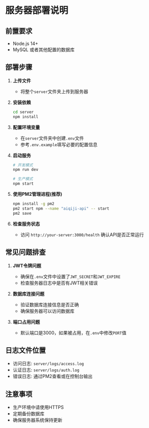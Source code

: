 # 服务器部署说明

## 前置要求
- Node.js 14+
- MySQL 或者其他配置的数据库

## 部署步骤

1. **上传文件**
   - 将整个`server`文件夹上传到服务器

2. **安装依赖**
   ```bash
   cd server
   npm install
   ```

3. **配置环境变量**
   - 在`server`文件夹中创建`.env`文件
   - 参考`.env.example`填写必要的配置信息

4. **启动服务**
   ```bash
   # 开发模式
   npm run dev
   
   # 生产模式
   npm start
   ```

5. **使用PM2管理进程(推荐)**
   ```bash
   npm install -g pm2
   pm2 start npm --name "aiqiji-api" -- start
   pm2 save
   ```

6. **检查服务状态**
   - 访问 `http://your-server:3000/health` 确认API是否正常运行

## 常见问题排查

1. **JWT令牌问题**
   - 确保在`.env`文件中设置了`JWT_SECRET`和`JWT_EXPIRE`
   - 检查服务器日志中是否有JWT相关错误

2. **数据库连接问题**
   - 验证数据库连接信息是否正确
   - 确保服务器可以访问数据库

3. **端口占用问题**
   - 默认端口是3000，如果被占用，在`.env`中修改`PORT`值

## 日志文件位置
- 访问日志: `server/logs/access.log`
- 认证日志: `server/logs/auth.log`
- 错误日志: 通过PM2查看或在控制台输出

## 注意事项
- 生产环境中请使用HTTPS
- 定期备份数据库
- 确保服务器系统保持更新
